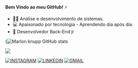 **Bem Vindo ao meu GitHub!** ⚡
- 👨‍💻 Análise e desenvolvimento de sistemas.  
- 💻 Apaixonado por tecnologia - Aprendendo dia após dia.
- 🤖 Desenvolvedor Back-End jr

(![Marlon knupp GitHub stats](https://github-readme-stats.vercel.app/api?username=marlonknupp&show_icons=true&theme=radical)


<img align-center alt-marlon-python height-5 width-5 src="https://cdn.jsdelivr.net/gh/devicons/devicon/icons/python/python-original.svg" >
          

[![INSTAGRAM](https://img.shields.io/badge/Instagram-E4405F?style=for-the-badge&logo=instagram&logoColor=white)](https://www.instagram.com/marlonknupp/)
[![LINKEDIN](https://img.shields.io/badge/LinkedIn-0077B5?style=for-the-badge&logo=linkedin&logoColor=white)](https://www.linkedin.com/in/marlon-knupp-284252260/)
[![GMAIL](https://img.shields.io/badge/Gmail-D14836?style=for-the-badge&logo=gmail&logoColor=white)](marlonjcc23@gmail.com)

